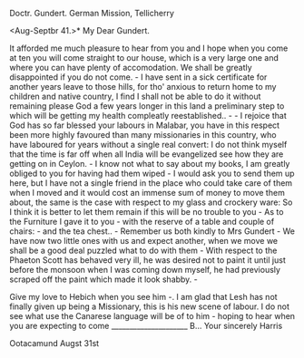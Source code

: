 Doctr. Gundert. German Mission, Tellicherry

 <Aug-Septbr 41.>*
My Dear Gundert.

It afforded me much pleasure to hear from you and I hope when you come at ten you will come straight to our house, which is a very large one and where you can have plenty of accomodation. We shall be greatly disappointed if you do not come. - I have sent in a sick certificate for another years leave to those hills, for tho' anxious to return home to my children and native country, I find I shall not be able to do it without remaining please God a few years longer in this land a preliminary step to which will be getting my health compleatly reestablished.. - - I rejoice that God has so far blessed your labours in Malabar, you have in this respect been more highly favoured than many missionaries in this country, who have laboured for years without a single real convert: I do not think myself that the time is far off when all India will be evangelized see how they are getting on in Ceylon. - I know not what to say about my books, I am greatly obliged to you for having had them wiped - I would ask you to send them up here, but I have not a single friend in the place who could take care of them when I moved and it would cost an immense sum of money to move them about, the same is the case with respect to my glass and crockery ware: So I think it is better to let them remain if this will be no trouble to you - As to the Furniture I gave it to you - with the reserve of a table and couple of chairs: - and the tea chest.. - Remember us both kindly to Mrs Gundert - We have now two little ones with us and expect another, when we move we shall be a good deal puzzled what to do with them - With respect to the Phaeton Scott has behaved very ill, he was desired not to paint it until just before the monsoon when I was coming down myself, he had previously scraped off the paint which made it look shabby. -

Give my love to Hebich when you see him -. I am glad that Lesh has not finally given up being a Missionary, this is his new scene of labour. I do not see what use the Canarese language will be of to him - hoping to hear when you are expecting to come
_____________________ B...
 Your sincerely
 Harris

Ootacamund Augst 31st

